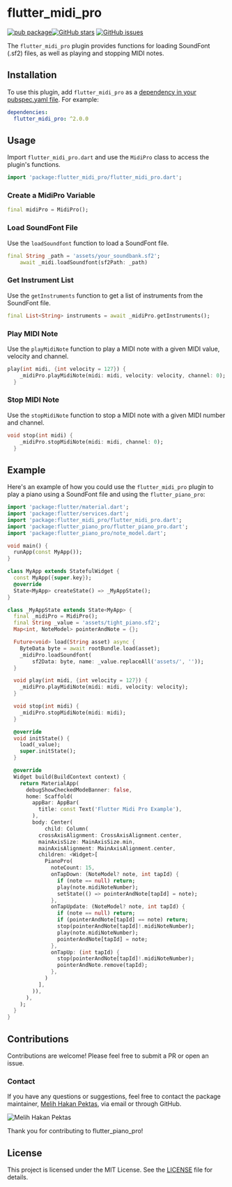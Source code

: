 # flutter_midi_pro

[![pub package](https://img.shields.io/pub/v/flutter_midi_pro.svg)](https://pub.dartlang.org/packages/flutter_midi_pro)[![GitHub stars](https://img.shields.io/github/stars/MelihHakanPektas/flutter_midi_pro.svg?style=social)](https://github.com/MelihHakanPektas/flutter_midi_pro)
[![GitHub issues](https://img.shields.io/github/issues/MelihHakanPektas/flutter_midi_pro.svg)](https://github.com/MelihHakanPektas/flutter_midi_pro/issues)

The `flutter_midi_pro` plugin provides functions for loading SoundFont (.sf2) files, as well as playing and stopping MIDI notes.

## Installation

To use this plugin, add `flutter_midi_pro` as a [dependency in your pubspec.yaml file](https://flutter.dev/docs/development/packages-and-plugins/using-packages). For example:

```yaml
dependencies:
  flutter_midi_pro: ^2.0.0
```

## Usage

Import `flutter_midi_pro.dart` and use the `MidiPro` class to access the plugin's functions.

```dart
import 'package:flutter_midi_pro/flutter_midi_pro.dart';
```

### Create a MidiPro Variable

```dart
final midiPro = MidiPro();
```

### Load SoundFont File

Use the `loadSoundfont` function to load a SoundFont file.

```dart
final String _path = 'assets/your_soundbank.sf2';
    await _midi.loadSoundfont(sf2Path: _path)
```

### Get Instrument List

Use the `getInstruments` function to get a list of instruments from the SoundFont file.

```dart
final List<String> instruments = await _midiPro.getInstruments();
```

### Play MIDI Note

Use the `playMidiNote` function to play a MIDI note with a given MIDI value, velocity and channel.

```dart
play(int midi, {int velocity = 127}) {
    _midiPro.playMidiNote(midi: midi, velocity: velocity, channel: 0);
  }
```

### Stop MIDI Note

Use the `stopMidiNote` function to stop a MIDI note with a given MIDI number and channel.

```dart
void stop(int midi) {
    _midiPro.stopMidiNote(midi: midi, channel: 0);
  }
```

## Example

Here's an example of how you could use the `flutter_midi_pro` plugin to play a piano using a SoundFont file and using the `flutter_piano_pro`:

```dart
import 'package:flutter/material.dart';
import 'package:flutter/services.dart';
import 'package:flutter_midi_pro/flutter_midi_pro.dart';
import 'package:flutter_piano_pro/flutter_piano_pro.dart';
import 'package:flutter_piano_pro/note_model.dart';

void main() {
  runApp(const MyApp());
}

class MyApp extends StatefulWidget {
  const MyApp({super.key});
  @override
  State<MyApp> createState() => _MyAppState();
}

class _MyAppState extends State<MyApp> {
  final _midiPro = MidiPro();
  final String _value = 'assets/tight_piano.sf2';
  Map<int, NoteModel> pointerAndNote = {};

  Future<void> load(String asset) async {
    ByteData byte = await rootBundle.load(asset);
    _midiPro.loadSoundfont(
        sf2Data: byte, name: _value.replaceAll('assets/', ''));
  }

  void play(int midi, {int velocity = 127}) {
    _midiPro.playMidiNote(midi: midi, velocity: velocity);
  }

  void stop(int midi) {
    _midiPro.stopMidiNote(midi: midi);
  }

  @override
  void initState() {
    load(_value);
    super.initState();
  }

  @override
  Widget build(BuildContext context) {
    return MaterialApp(
      debugShowCheckedModeBanner: false,
      home: Scaffold(
        appBar: AppBar(
          title: const Text('Flutter Midi Pro Example'),
        ),
        body: Center(
            child: Column(
          crossAxisAlignment: CrossAxisAlignment.center,
          mainAxisSize: MainAxisSize.min,
          mainAxisAlignment: MainAxisAlignment.center,
          children: <Widget>[
            PianoPro(
              noteCount: 15,
              onTapDown: (NoteModel? note, int tapId) {
                if (note == null) return;
                play(note.midiNoteNumber);
                setState(() => pointerAndNote[tapId] = note);
              },
              onTapUpdate: (NoteModel? note, int tapId) {
                if (note == null) return;
                if (pointerAndNote[tapId] == note) return;
                stop(pointerAndNote[tapId]!.midiNoteNumber);
                play(note.midiNoteNumber);
                pointerAndNote[tapId] = note;
              },
              onTapUp: (int tapId) {
                stop(pointerAndNote[tapId]!.midiNoteNumber);
                pointerAndNote.remove(tapId);
              },
            )
          ],
        )),
      ),
    );
  }
}
```

## Contributions

Contributions are welcome! Please feel free to submit a PR or open an issue.

### Contact

If you have any questions or suggestions, feel free to contact the package maintainer, [Melih Hakan Pektas](https://github.com/MelihHakanPektas), via email or through GitHub.

![Melih Hakan Pektas](https://avatars.githubusercontent.com/u/108405689?s=100&v=4)

Thank you for contributing to flutter_piano_pro!

## License

This project is licensed under the MIT License. See the [LICENSE](https://github.com/MelihHakanPektas/flutter_midi_pro/blob/main/LICENSE) file for details.
